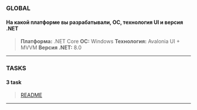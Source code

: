 ### GLOBAL
#### На какой платформе вы разрабатывали, ОС, технология UI и версия .NET
 > **Платформа:**  .NET Core
 > **ОС:** Windows
 > **Технология:** Avalonia UI + MVVM
 > **Версия .NET:** 8.0
***
### TASKS

#### 3 task
 > [README](./AvaloniaUI/README.md)
 ***
